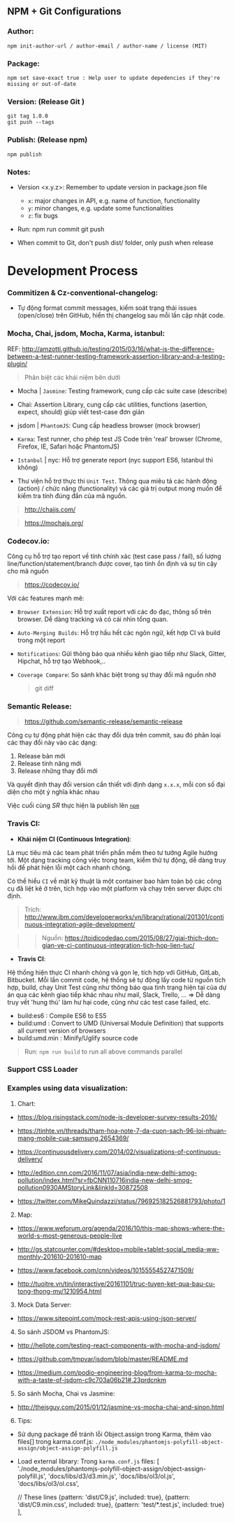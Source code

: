 ## NPM + Git Configurations

### Author:
	npm init-author-url / author-email / author-name / license (MIT)

### Package:
	npm set save-exact true : Help user to update depedencies if they're missing or out-of-date

### Version: (Release Git )
	git tag 1.0.0
	git push --tags

### Publish: (Release npm)
	npm publish

### Notes:

- Version <x.y.z>: Remember to update version in package.json file
	- `x`: major changes in API, e.g. name of function, functionality
	- `y`: minor changes, e.g. update some functionalities
	- `z`: fix bugs


- Run: 
	npm run commit
	git push

- When commit to Git, don't push dist/ folder, only push when release

# Development Process

### Commitizen & Cz-conventional-changelog:

- Tự động format commit messages, kiểm soát trạng thái issues (open/close) trên GitHub, hiển thị changelog sau mỗi lần cập nhật code.

### Mocha, Chai, jsdom, Mocha, Karma, istanbul:

REF: http://amzotti.github.io/testing/2015/03/16/what-is-the-difference-between-a-test-runner-testing-framework-assertion-library-and-a-testing-plugin/

> Phân biệt các khái niệm bên dưới

- Mocha | `Jasmine`: Testing framework, cung cấp các suite case (describe)

- Chai: Assertion Library, cung cấp các utilities, functions (asertion, expect, should) giúp viết test-case đơn giản

- jsdom | `PhantomJS`: Cung cấp headless browser (mock browser)

- `Karma`: Test runner, cho phép test JS Code trên 'real' browser (Chrome, Firefox, IE, Safari hoặc PhantomJS)

- `Istanbul` | nyc: Hỗ trợ generate report (nyc support ES6, Istanbul thì không)

- Thư viện hỗ trợ thực thi `Unit Test`. Thông qua miêu tả các hành động (action) / chức năng (functionality) và các giá trị output mong muốn để kiểm tra tính đúng đắn của mã nguồn.

> http://chaijs.com/

> https://mochajs.org/

### Codecov.io: 

Công cụ hỗ trợ tạo report về tính chính xác (test case pass / fail), số lượng line/function/statement/branch được cover, tạo tính ổn định và sự tin cậy cho mã nguồn

> https://codecov.io/

Với các features mạnh mẽ:

- `Browser Extension`: Hỗ trợ xuất report với các đo đạc, thông số trên browser. Dễ dàng tracking và có cái nhìn tổng quan.

- `Auto-Merging Builds`: Hỗ trợ hầu hết các ngôn ngữ, kết hợp CI và build trong một report

- `Notifications`: Gửi thông báo qua nhiều kênh giao tiếp như Slack, Gitter, Hipchat, hỗ trợ tạo Webhook,.. 

- `Coverage Compare`: So sánh khác biệt trong sự thay đổi mã nguồn nhờ 
	
	> git diff

### Semantic Release:

> https://github.com/semantic-release/semantic-release

Công cụ tự động phát hiện các thay đổi dựa trên commit, sau đó phân loại các thay đổi này vào các dạng:

1. Release bản mới
2. Release tính năng mới
3. Release những thay đổi mới

Và quyết định thay đổi version cần thiết với định dạng `x.x.x`, mỗi con số đại diện cho một ý nghĩa khác nhau

Việc cuối cùng *SR* thực hiện là publish lên [`npm`](http://npmjs.com)



### Travis CI: 
- __Khái niệm CI (Continuous Integration)__:

Là mục tiêu mà các team phát triển phần mềm theo tư tưởng Agile hướng tới. Một dạng tracking công việc trong team, kiểm thử tự động, dễ dàng truy hồi để phát hiện lỗi một cách nhanh chóng. 

Có thể hiểu `CI` về mặt kỹ thuật là một container bao hàm toàn bộ các công cụ đã liệt kê ở trên, tích hợp vào một platform và chạy trên server được chỉ định.

> Trích: http://www.ibm.com/developerworks/vn/library/rational/201301/continuous-integration-agile-development/

>> Nguồn: https://toidicodedao.com/2015/08/27/giai-thich-don-gian-ve-ci-continuous-integration-tich-hop-lien-tuc/

- __Travis CI__: 

Hệ thống hiện thực CI nhanh chóng và gọn lẹ, tích hợp với GitHub, GitLab, Bitbucket. Mỗi lần commit code, hệ thống sẽ tự động lấy code từ nguồn tích hợp, build, chạy Unit Test cũng như thông báo qua tình trạng hiện tại của dự án qua các kênh giao tiếp khác nhau như mail, Slack, Trello, ... => Dễ dàng truy vết 'hung thủ' làm hư hại code, cũng như các test case failed, etc.

* build:es6 : Compile ES6 to ES5
* build:umd : Convert to UMD (Universal Module Definition) that supports all current version of browsers
* build:umd.min : Minify/Uglify source code

> Run: `npm run build` to run all above commands parallel

### Support CSS Loader

### Examples using data visualization:

1. Chart: 

- https://blog.risingstack.com/node-js-developer-survey-results-2016/

- https://tinhte.vn/threads/tham-hoa-note-7-da-cuon-sach-96-loi-nhuan-mang-mobile-cua-samsung.2654369/

- https://continuousdelivery.com/2014/02/visualizations-of-continuous-delivery/

- http://edition.cnn.com/2016/11/07/asia/india-new-delhi-smog-pollution/index.html?sr=fbCNN110716india-new-delhi-smog-pollution0930AMStoryLink&linkId=30872508

- https://twitter.com/MikeQuindazzi/status/796925182526881793/photo/1


2. Map: 

- https://www.weforum.org/agenda/2016/10/this-map-shows-where-the-world-s-most-generous-people-live

- http://gs.statcounter.com/#desktop+mobile+tablet-social_media-ww-monthly-201610-201610-map

- https://www.facebook.com/cnn/videos/10155554527471509/

- http://tuoitre.vn/tin/interactive/20161101/truc-tuyen-ket-qua-bau-cu-tong-thong-my/1210954.html


3. Mock Data Server:

- https://www.sitepoint.com/mock-rest-apis-using-json-server/


4. So sánh JSDOM vs PhantomJS:

- http://hellote.com/testing-react-components-with-mocha-and-jsdom/

- https://github.com/tmpvar/jsdom/blob/master/README.md

- https://medium.com/podio-engineering-blog/from-karma-to-mocha-with-a-taste-of-jsdom-c9c703a06b21#.23prdcnkm


5. So sánh Mocha, Chai vs Jasmine: 

- http://thejsguy.com/2015/01/12/jasmine-vs-mocha-chai-and-sinon.html


6. Tips:

- Sử dụng package để tránh lỗi Object.assign trong Karma, thêm vào files[] trong karma.conf.js: 
`./node_modules/phantomjs-polyfill-object-assign/object-assign-polyfill.js`

- Load external library: Trong `karma.conf.js`
files: [
    './node_modules/phantomjs-polyfill-object-assign/object-assign-polyfill.js',
    'docs/libs/d3/d3.min.js',
    'docs/libs/ol3/ol.js',
    'docs/libs/ol3/ol.css',
    
    // These lines
    {pattern: 'dist/C9.js', included: true},
    {pattern: 'dist/C9.min.css', included: true},
    {pattern: 'test/*.test.js', included: true}
],
